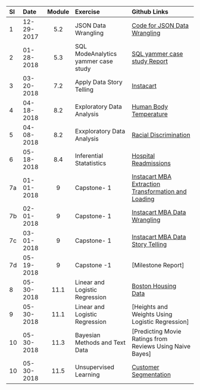 
|Sl| Date|Module |Exercise|Github Links| 
|:---|:---|:---:|:---|:---|
| 1|12-29-2017|5.2|JSON Data Wrangling| [Code for JSON Data Wrangling](https://github.com/krajeshj/SpringBoardSubmissions/blob/master/data_wrangling_json/krj_submission_json_exercise.ipynb)|
| 2|01-28-2018|5.3|SQL  ModeAnalytics yammer case study | [SQL yammer case study Report ](https://github.com/krajeshj/SpringBoardSubmissions/blob/master/sql_yammer_case_study/springboardyammerengagement-c640020a55fe-2018-01-28-17-36-01.pdf) |
| 3|03-20-2018|7.2|Apply Data Story Telling | [Instacart](https://github.com/krajeshj/InstacartMBA/blob/master/code/py/InstacartMBA_DataStoryTelling.ipynb) | 
| 4|04-18-2018|8.2|Exploratory Data Analysis | [Human Body Temperature](https://github.com/krajeshj/HumanBodyTemperature/blob/master/code/sliderule_dsi_inferential_statistics_exercise_1.ipynb)|
| 5|04-08-2018|8.2 | Exxploratory Data Analysis|[Racial Discrimination ](https://github.com/krajeshj/EDA_racial_discrimination)|
| 6|05-18-2018|8.4| Inferential Statatistics| [Hospital Readmissions](https://github.com/krajeshj/hospital_readmit)| |)|
| 7a|01-01-2018|9 | Capstone- 1 |[Instacart MBA Extraction Transformation and Loading](https://github.com/krajeshj/InstacartMBA/blob/master/code/py/InstacartMBA_ETL.ipynb)|
| 7b|02-01-2018|9 | Capstone- 1 |[Instacart MBA Data Wrangling](https://github.com/krajeshj/InstacartMBA/blob/master/code/py/InstacartMBA_DataWrangling.ipynb)|
| 7c|03-01-2018|9 | Capstone- 1 |[Instacart MBA Data Story Telling ](https://github.com/krajeshj/InstacartMBA/blob/master/code/py/InstacartMBA_DataStoryTelling.ipynb)|
| 7d|05-19-2018|9| Capstone -1 | [Milestone Report]|
| 8|05-30-2018|11.1| Linear and Logistic Regression  | [Boston Housing Data](https://github.com/krajeshj/SupervisedLinear_regression/blob/master/Mini_Project_Linear_Regression.ipynb)  |
| 9|05-30-2018|11.1| Linear and Logistic Regression  | [Heights and Weights Using Logistic Regression]|
|10|05-30-2018|11.3| Bayesian Methods and Text Data | [Predicting Movie Ratings from Reviews Using Naive Bayes]  ||
|10|05-30-2018|11.5| Unsupervised Learning | [Customer Segmentation](https://github.com/krajeshj/UnsupervisedClustering) | 
